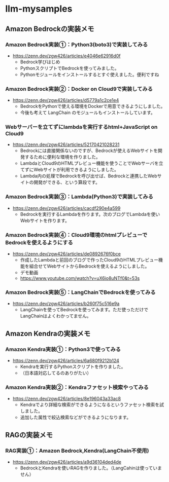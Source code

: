 # llm-mysamples

## Amazon Bedrockの実装メモ

### Amazon Bedrock実装①：Python3(boto3)で実装してみる

- https://zenn.dev/zgw426/articles/e4046e62916d0f
    - Bedrock学びはじめ
    - PythonスクリプトでBedrockを使ってみました。
    - Pythonモジュールをインストールするとすぐ使えました。便利ですね

### Amazon Bedrock実装②：Docker on Cloud9で実装してみる

- https://zenn.dev/zgw426/articles/d5779a1c2ce1e4
    - BedrockをPythonで使える環境をDockerで用意できるようにしました。
    - 今後も考えて LangChain のモジュールもインストールしています。


### Webサーバーを立てずにlambdaを実行するhtml+JavaScript on Cloud9

- https://zenn.dev/zgw426/articles/52170421028231
    - Bedrockには直接関係ないのですが、Bedrockが使えるWebサイトを開発するために便利な環境を作りました。
    - LambdaとCloud9のHTMLプレビュー機能を使うことでWebサーバを立てずにWebサイトが利用できるようにしました。
    - Lambda内の処理でBedrockを呼び出せば、Bedrockと連携したWebサイトの開発ができる、という算段です。


### Amazon Bedrock実装③：Lambda(Python3)で実装してみる

- https://zenn.dev/zgw426/articles/cacdf290e4a599
    - Bedrockを実行するLambdaを作ります。次のブログでLambdaを使いWebサイトを作ります。


### Amazon Bedrock実装④：Cloud9環境のhtmlプレビューでBedrockを使えるようにする

- https://zenn.dev/zgw426/articles/de0892676f0bce
    - 作成したLambdaと前回のブログで作ったCloud9のHTMLプレビュー機能を組合せてWebサイトからBedrockを使えるようにしました。
    - デモ動画
    - https://www.youtube.com/watch?v=uX6io8uNTf0&t=53s



### Amazon Bedrock実装⑤：LangChainでBedrockを使ってみる

- https://zenn.dev/zgw426/articles/b260f75c516e9a
    - LangChainを使ってBedrockを使ってみます。ただ使っただけでLangChainはよくわかってません。

## Amazon Kendraの実装メモ

### Amazon Kendra実装①：Python3で使ってみる

- https://zenn.dev/zgw426/articles/6a680f9212b124
    - Kendraを実行するPythonスクリプトを作りました。
    - （日本語対応してるのありがたい）

### Amazon Kendra実装②：Kendraファセット検索やってみる

- https://zenn.dev/zgw426/articles/8e196043a33ac8
    - Kendraでより詳細な検索ができるようになるというファセット検索を試しました。
    - 追加した属性で絞込検索などができるようになります。

## RAGの実装メモ

### RAG実装①：Amazon Bedrock,Kendra(LangChain不使用)

- https://zenn.dev/zgw426/articles/a9d36104ded4de
    - BedrockとKendraを使いRAGを作りました。（LangCahinは使っていません）



